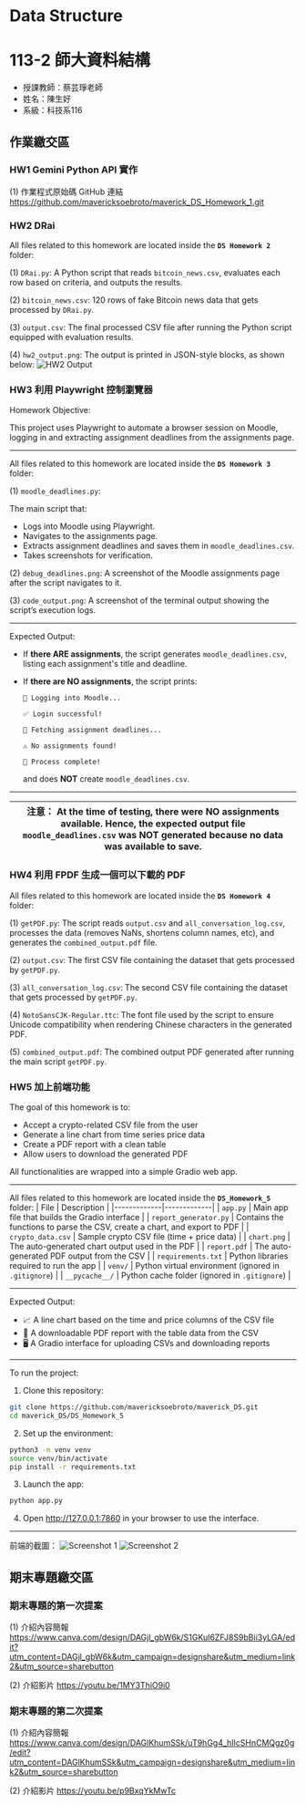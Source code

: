 # Data Structure

# 113-2 師大資料結構
- 授課教師：蔡芸琤老師
- 姓名：陳生好
- 系級：科技系116

## 作業繳交區
### HW1 Gemini Python API 實作
(1) 作業程式原始碼 GitHub 連結
https://github.com/mavericksoebroto/maverick_DS_Homework_1.git

### HW2 DRai
All files related to this homework are located inside the **`DS Homework 2`** folder:

(1) `DRai.py`: A Python script that reads `bitcoin_news.csv`, evaluates each row based on criteria, and outputs the results.

(2) `bitcoin_news.csv`: 120 rows of fake Bitcoin news data that gets processed by `DRai.py`.

(3) `output.csv`: The final processed CSV file after running the Python script equipped with evaluation results.

(4) `hw2_output.png`: The output is printed in JSON-style blocks, as shown below:
![HW2 Output](https://github.com/user-attachments/assets/ecf5b8ef-99e7-47fc-9f53-5937043faf41)
  
### HW3 利用 Playwright 控制瀏覽器
Homework Objective:

This project uses Playwright to automate a browser session on Moodle, logging in and extracting assignment deadlines from the assignments page.

****

All files related to this homework are located inside the **`DS Homework 3`** folder:

(1) `moodle_deadlines.py`: 

  The main script that:
- Logs into Moodle using Playwright.
- Navigates to the assignments page.
- Extracts assignment deadlines and saves them in `moodle_deadlines.csv`.
- Takes screenshots for verification.

(2) `debug_deadlines.png`: A screenshot of the Moodle assignments page after the script navigates to it.

(3) `code_output.png`: A screenshot of the terminal output showing the script’s execution logs.

****

Expected Output:
- If **there ARE assignments**, the script generates `moodle_deadlines.csv`, listing each assignment's title and deadline.
- If **there are NO assignments**, the script prints:

  ```
  🔗 Logging into Moodle...

  ✅ Login successful!

  📌 Fetching assignment deadlines...

  ⚠️ No assignments found!

  📌 Process complete!
  ```
  and does **NOT** create `moodle_deadlines.csv`.

****

| 注意： At the time of testing, there were NO assignments available. Hence, the expected output file `moodle_deadlines.csv` was NOT generated because no data was available to save. |
|:--:|

### HW4 利用 FPDF 生成一個可以下載的 PDF
All files related to this homework are located inside the **`DS Homework 4`** folder:

(1) `getPDF.py`: The script reads `output.csv` and `all_conversation_log.csv`, processes the data (removes NaNs, shortens column names, etc), and generates the `combined_output.pdf` file.

(2) `output.csv`: The first CSV file containing the dataset that gets processed by `getPDF.py`.

(3) `all_conversation_log.csv`: The second CSV file containing the dataset that gets processed by `getPDF.py`.

(4) `NotoSansCJK-Regular.ttc`: The font file used by the script to ensure Unicode compatibility when rendering Chinese characters in the generated PDF.

(5) `combined_output.pdf`: The combined output PDF generated after running the main script `getPDF.py`.

### HW5 加上前端功能
The goal of this homework is to:
- Accept a crypto-related CSV file from the user
- Generate a line chart from time series price data
- Create a PDF report with a clean table
- Allow users to download the generated PDF

All functionalities are wrapped into a simple Gradio web app.

****

All files related to this homework are located inside the **`DS_Homework_5`** folder:
| File | Description |
|-------------|-------------|
| `app.py` | Main app file that builds the Gradio interface |
| `report_generator.py` | Contains the functions to parse the CSV, create a chart, and export to PDF |
| `crypto_data.csv` | Sample crypto CSV file (time + price data) |
| `chart.png` | The auto-generated chart output used in the PDF |
| `report.pdf` | The auto-generated PDF output from the CSV |
| `requirements.txt` | Python libraries required to run the app |
| `venv/` | Python virtual environment (ignored in `.gitignore`) |
| `__pycache__/` | Python cache folder (ignored in `.gitignore`) |

****

Expected Output:
- 📈 A line chart based on the time and price columns of the CSV file
- 📄 A downloadable PDF report with the table data from the CSV
- 🖥️ A Gradio interface for uploading CSVs and downloading reports

****

To run the project:
1. Clone this repository:
```bash
git clone https://github.com/mavericksoebroto/maverick_DS.git
cd maverick_DS/DS_Homework_5
```
2. Set up the environment:
```bash
python3 -m venv venv
source venv/bin/activate
pip install -r requirements.txt
```
3. Launch the app:
```bash
python app.py
```
4. Open http://127.0.0.1:7860 in your browser to use the interface.

****

前端的截圖：
![Screenshot 1](https://github.com/user-attachments/assets/17a5ca08-95e3-400f-9ce0-77f75128404f)
![Screenshot 2](https://github.com/user-attachments/assets/434b77ff-4193-4be4-a5d1-fa7cbf7fe77e)

## 期末專題繳交區
### 期末專題的第一次提案
(1) 介紹內容簡報
https://www.canva.com/design/DAGjl_gbW6k/S1GKuI6ZFJ8S9bBii3yLGA/edit?utm_content=DAGjl_gbW6k&utm_campaign=designshare&utm_medium=link2&utm_source=sharebutton

(2) 介紹影片
https://youtu.be/1MY3ThiO9i0

### 期末專題的第二次提案
(1) 介紹內容簡報
https://www.canva.com/design/DAGlKhumSSk/uT9hGg4_hIlcSHnCMQgz0g/edit?utm_content=DAGlKhumSSk&utm_campaign=designshare&utm_medium=link2&utm_source=sharebutton

(2) 介紹影片
https://youtu.be/p9BxqYkMwTc
